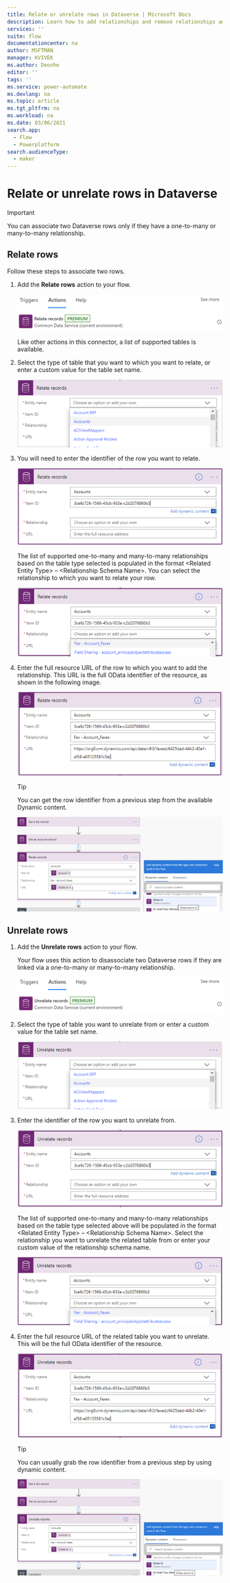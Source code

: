 ```yaml
---
title: Relate or unrelate rows in Dataverse | Microsoft Docs
description: Learn how to add relationships and remove relationships among rows in Microsoft Dataverse with flows.  
services: ''
suite: flow
documentationcenter: na
author: MSFTMAN
manager: KVIVEK
ms.author: Deonhe
editor: ''
tags: ''
ms.service: power-automate
ms.devlang: na
ms.topic: article
ms.tgt_pltfrm: na
ms.workload: na
ms.date: 03/06/2021
search.app: 
  - Flow
  - Powerplatform
search.audienceType: 
  - maker
---
```


# Relate or unrelate rows in Dataverse

>[!IMPORTANT]
>You can associate two Dataverse rows only if they have a one-to-many or many-to-many relationship.

## Relate rows

Follow these steps to associate two rows.

1. Add the **Relate rows** action to your flow. 

   ![Relate rows image](../media/dataverse-how-tos/6dd67e3c9cb92199b29485dd48afd449.png)

   Like other actions in this connector, a list of supported tables is available.
   
1. Select the type of table that you want to which you want to relate, or enter a custom value for the table set name.  

   ![Table set name](../media/dataverse-how-tos/85fd83805a60778314c37b254c4dd042.png)

1. You will need to enter the identifier of the row you want to relate.  

   ![Identifier image](../media/dataverse-how-tos/e46483d4603d63dac48465d506e8e76b.png)

   The list of supported one-to-many and many-to-many relationships based on the table type selected is populated in the format \<Related Entity Type\> – \<Relationship Schema Name\>. You can select the relationship to which you want to relate your row.  


   ![Relationship image](../media/dataverse-how-tos/ff61e4be7303f6b37c9210f0e09d8b05.png)

1. Enter the full resource URL of the row to which you want to add the relationship. This URL is the full OData identifier of the resource, as shown in the following image.  

   ![Full odata URL](../media/dataverse-how-tos/63ce93d208822da9bddc6c7640da2312.png)

   >[!TIP]
   >You can get the row identifier from a previous step from the available Dynamic content.  


   ![Dynamic content image](../media/dataverse-how-tos/42e13802e201c7978f798546405717de.png)


## Unrelate rows

1. Add the **Unrelate rows** action to your flow. 

   Your flow uses this action to disassociate two Dataverse rows if they are linked via a one-to-many or many-to-many relationship.

   ![Unrelate rows image](../media/dataverse-how-tos/a716036f314e07c9a8706667088cbe2e.png)

1. Select the type of table you want to unrelate from or enter a custom value for the table set name.  

   ![Table set custom value](../media/dataverse-how-tos/8c7404838cdd850c0c5c2ca416c99839.png)

1. Enter the identifier of the row you want to unrelate from.  

   ![Identifier image](../media/dataverse-how-tos/ec312c11730150cfb9bd6e37b2a7928d.png)

   The list of supported one-to-many and many-to-many relationships based on the table type selected above will be populated in the format \<Related Entity Type\> – \<Relationship Schema Name\>. Select the relationship you want to unrelate the related table from or enter your custom value of the relationship schema name.  

   ![The unrelate rows card](../media/dataverse-how-tos/32bf6c8258bd3cf157fc90e63853fac0.png)

1. Enter the full resource URL of the related table you want to unrelate. This
will be the full OData identifier of the resource.  

   ![Resource URL](../media/dataverse-how-tos/13117f752dc1c3ab791b59457712f4c9.png)

   >[!TIP]
   >You can usually grab the row identifier from a previous step by using dynamic content.  

   ![Dynamic content image](../media/dataverse-how-tos/33403937ade7afee4e2583be75d81bc4.png)
